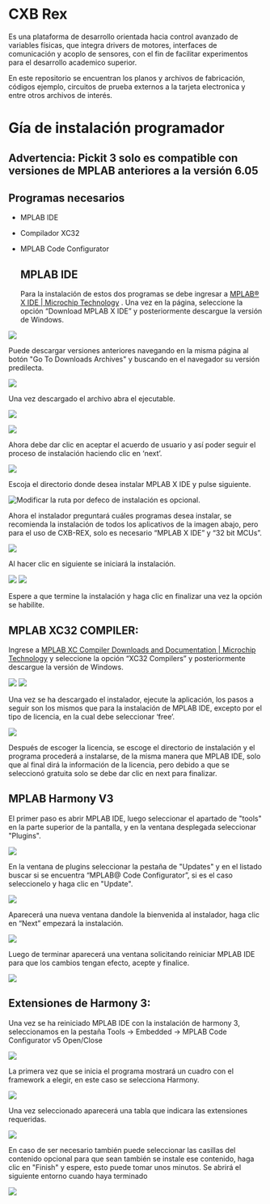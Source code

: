 # CXB Rex

Es una plataforma de desarrollo orientada hacia control avanzado de variables físicas, que integra drivers de motores, interfaces de comunicación y acoplo de sensores, con el fin de facilitar experimentos para el desarrollo academico superior.

En este repositorio se encuentran los planos y archivos de fabricación, códigos ejemplo, circuitos de prueba externos a la tarjeta electronica y entre otros archivos de interés.

# Gía de instalación programador

## Advertencia: Pickit 3 solo es compatible con versiones de MPLAB anteriores a la versión 6.05

## Programas necesarios

- MPLAB IDE

- Compilador XC32

- MPLAB Code Configurator
  
  ## MPLAB IDE
  
  Para la instalación de estos dos programas se debe ingresar a [MPLAB® X IDE | Microchip Technology](https://www.microchip.com/en-us/tools-resources/develop/mplab-x-ide) . Una vez en la página, seleccione la opción “Download MPLAB X IDE” y posteriormente descargue la versión de Windows.

![](https://github.com/CXBRexDevs/Codigos-ejemplo-CXB/blob/main/images/2023-07-07-10-11-16-image.png?raw=true)

Puede descargar versiones anteriores navegando en la misma página al botón "Go To Downloads Archives" y buscando en el navegador su versión predilecta.

![](https://github.com/CXBRexDevs/Codigos-ejemplo-CXB/blob/main/images/2023-07-07-10-13-20-image.png?raw=true)

Una vez descargado el archivo abra el ejecutable.

![](https://github.com/CXBRexDevs/Codigos-ejemplo-CXB/blob/main/images/2023-07-07-10-55-47-image.png?raw=true)

![](C:\Users\PEDRO\AppData\Roaming\marktext\images\2023-07-07-10-22-03-image.png)

Ahora debe dar clic en aceptar el acuerdo de usuario y así poder seguir el proceso de instalación haciendo clic en ‘next’.

![]([C:\Users\PEDRO\AppData\Roaming\marktext\images\2023-07-07-10-25-39-image.png](https://github.com/CXBRexDevs/Codigos-ejemplo-CXB/blob/main/images/2023-07-07-10-25-39-image.png?raw=true)https://github.com/CXBRexDevs/Codigos-ejemplo-CXB/blob/main/images/2023-07-07-10-25-39-image.png?raw=true)

Escoja el directorio donde desea instalar MPLAB X IDE y pulse siguiente.

![Modificar la ruta por defeco de instalación es opcional.](https://github.com/CXBRexDevs/Codigos-ejemplo-CXB/blob/main/images/image4.png?raw=true)

Ahora el instalador preguntará cuáles programas desea instalar, se recomienda la instalación de todos los aplicativos de la imagen abajo, pero para el uso de CXB-REX, solo es necesario “MPLAB X IDE” y “32 bit MCUs”.

![](https://github.com/CXBRexDevs/Codigos-ejemplo-CXB/blob/main/images/image16.png?raw=true)

Al hacer clic en siguiente se iniciará la instalación.

![](https://github.com/CXBRexDevs/Codigos-ejemplo-CXB/blob/main/images/image11.png?raw=true)
![](https://github.com/CXBRexDevs/Codigos-ejemplo-CXB/blob/main/images/image12.png?raw=true)

Espere a que termine la instalación y haga clic en finalizar una vez la opción se habilite.

## MPLAB XC32 COMPILER:

Ingrese a [MPLAB XC Compiler Downloads and Documentation | Microchip Technology](https://www.microchip.com/en-us/tools-resources/develop/mplab-xc-compilers/downloads-documentation) y seleccione la opción “XC32 Compilers” y posteriormente descargue la versión de Windows.

![](https://github.com/CXBRexDevs/Codigos-ejemplo-CXB/blob/main/images/image13.png?raw=true) ![](https://github.com/CXBRexDevs/Codigos-ejemplo-CXB/blob/main/images/image14.png?raw=true)

Una vez se ha descargado el instalador, ejecute la aplicación, los pasos a seguir son los mismos que para la instalación de MPLAB IDE, excepto por el tipo de licencia, en la cual debe seleccionar ‘free’.

![](https://github.com/CXBRexDevs/Codigos-ejemplo-CXB/blob/main/images/image15.png?raw=true)

Después de escoger la licencia, se escoge el directorio de instalación y el programa procederá a instalarse, de la misma manera que MPLAB IDE, solo que al final dirá la información de la licencia, pero debido a que se seleccionó gratuita solo se debe dar clic en next para finalizar.

## MPLAB Harmony V3

El primer paso es abrir MPLAB IDE, luego seleccionar el apartado de "tools" en la parte superior de la pantalla, y en la ventana desplegada seleccionar "Plugins".

![](https://github.com/CXBRexDevs/Codigos-ejemplo-CXB/blob/main/images/image17.png?raw=true)

En la ventana de plugins seleccionar la pestaña de "Updates" y en el listado buscar si se encuentra “MPLAB@ Code Configurator”, si es el caso seleccionelo y haga clic en "Update".

![](https://github.com/CXBRexDevs/Codigos-ejemplo-CXB/blob/main/images/image18.png?raw=true)

Aparecerá una nueva ventana dandole la bienvenida al instalador, haga clic en “Next” empezará la instalación.

![](https://github.com/CXBRexDevs/Codigos-ejemplo-CXB/blob/main/images/image19.png?raw=true)

Luego de terminar aparecerá una ventana solicitando reiniciar MPLAB IDE para que los cambios tengan efecto, acepte y finalice.

![](https://github.com/CXBRexDevs/Codigos-ejemplo-CXB/blob/main/images/image20.png?raw=true)

## Extensiones de Harmony 3:

Una vez se ha reiniciado MPLAB IDE con la instalación de harmony 3, seleccionamos en la pestaña Tools -> Embedded -> MPLAB Code Configurator v5 Open/Close

![](https://github.com/CXBRexDevs/Codigos-ejemplo-CXB/blob/main/images/image21.png?raw=true)

La primera vez que se inicia el programa mostrará un cuadro con el framework a elegir, en este caso se selecciona Harmony.

![](https://github.com/CXBRexDevs/Codigos-ejemplo-CXB/blob/main/images/image22.png?raw=true)

Una vez seleccionado aparecerá una tabla que indicara las extensiones requeridas.

![](https://github.com/CXBRexDevs/Codigos-ejemplo-CXB/blob/main/images/image23.png?raw=true)

En caso de ser necesario también puede seleccionar las casillas del contenido opcional para que sean también se instale ese contenido, haga clic en "Finish" y espere, esto puede tomar unos minutos.  Se abrirá el siguiente entorno cuando haya terminado

![](https://github.com/CXBRexDevs/Codigos-ejemplo-CXB/blob/main/images/image24.png?raw=true)
